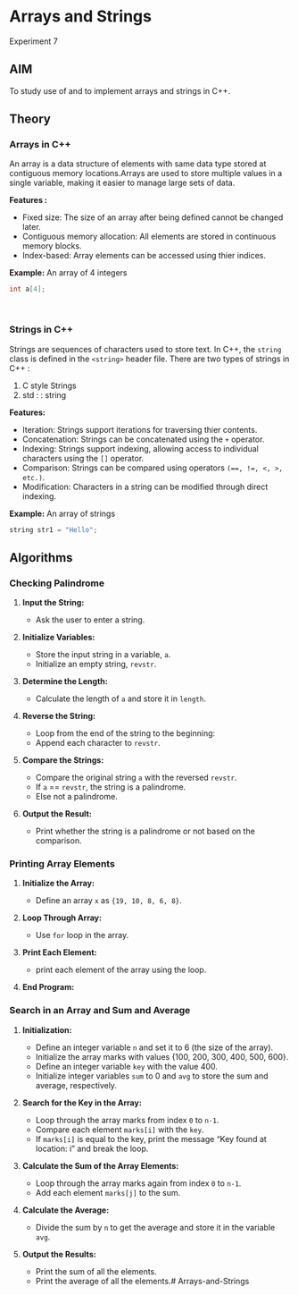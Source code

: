 # Arrays and Strings
Experiment 7


## AIM
To study use of and to implement arrays and strings in C++.

## Theory

### Arrays in C++
An array is a data structure of elements with same data type stored at contiguous memory locations.Arrays are used to store multiple values in a single variable, making it easier to manage large sets of data.

**Features :**
- Fixed size: The size of an array after being defined cannot be changed later.
- Contiguous memory allocation: All elements are stored in continuous memory blocks.
- Index-based: Array elements can be accessed using thier indices.

**Example:**
An array of 4 integers
```cpp
int a[4]; 
```
<br>


### Strings in C++
Strings are sequences of characters used to store text. In C++, the `string` class is defined in the ```<string>``` header file. There are two types of strings in C++ : <br>
1. C style Strings
2. std : : string

**Features:**
- Iteration: Strings support iterations for traversing thier contents.
- Concatenation: Strings can be concatenated using the `+` operator.
- Indexing: Strings support indexing, allowing access to individual characters using the `[]` operator.
- Comparison: Strings can be compared using operators `(==, !=, <, >, etc.)`.
- Modification: Characters in a string can be modified through direct indexing.

**Example:**
An array of strings
```cpp
string str1 = "Hello"; 
```
## Algorithms
### Checking Palindrome


1. **Input the String:**
   - Ask the user to enter a string.

2. **Initialize Variables:**
   - Store the input string in a variable, `a`.
   - Initialize an empty string, `revstr`.

3. **Determine the Length:**
   - Calculate the length of `a` and store it in `length`.

4. **Reverse the String:**
   - Loop from the end of the string to the beginning:
   - Append each character to `revstr`.

5. **Compare the Strings:**
   - Compare the original string `a` with the reversed `revstr`.
   - If `a` == `revstr`, the string is a palindrome.
   - Else not a palindrome.

6. **Output the Result:**
   - Print whether the string is a palindrome or not based on the comparison.


### Printing Array Elements

1. **Initialize the Array:**
   - Define an array `x` as  `{19, 10, 8, 6, 8}`.

2. **Loop Through Array:**
   - Use `for` loop in the array.

3. **Print Each Element:**
   - print each element of the array using the loop.

4. **End Program:**



### Search in an Array and Sum and Average

1. **Initialization:**
   - Define an integer variable `n` and    set it to 6 (the size of the array).
   - Initialize the array marks with values {100, 200, 300, 400, 500, 600}.
   - Define an integer variable `key` with the value 400.
   - Initialize integer variables `sum` to 0 and `avg` to store the sum and average, respectively.

2. **Search for the Key in the Array:**
   - Loop through the array marks from index `0` to `n-1`.
   - Compare each element `marks[i]` with the `key`.
   - If `marks[i]` is equal to the key, print the message “Key found at location: i” and break the loop.

3. **Calculate the Sum of the Array Elements:**
   - Loop through the array marks again from index `0` to `n-1`.
   - Add each element `marks[j]` to the sum.

4. **Calculate the Average:**
   - Divide the sum by `n` to get the average and store it in the variable `avg`.

5. **Output the Results:**
   - Print the sum of all the elements.
   - Print the average of all the elements.# Arrays-and-Strings
